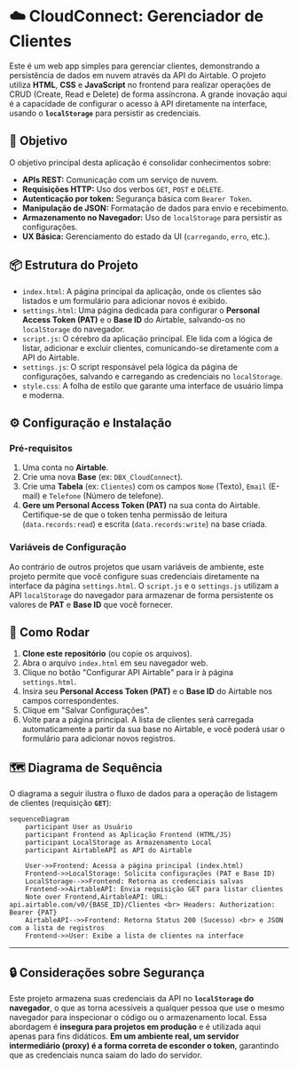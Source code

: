 # ☁️ CloudConnect: Gerenciador de Clientes

Este é um web app simples para gerenciar clientes, demonstrando a persistência de dados em nuvem através da API do Airtable. O projeto utiliza **HTML**, **CSS** e **JavaScript** no frontend para realizar operações de CRUD (Create, Read e Delete) de forma assíncrona. A grande inovação aqui é a capacidade de configurar o acesso à API diretamente na interface, usando o **`localStorage`** para persistir as credenciais.

## 🎯 Objetivo

O objetivo principal desta aplicação é consolidar conhecimentos sobre:

  * **APIs REST:** Comunicação com um serviço de nuvem.
  * **Requisições HTTP:** Uso dos verbos `GET`, `POST` e `DELETE`.
  * **Autenticação por token:** Segurança básica com `Bearer Token`.
  * **Manipulação de JSON:** Formatação de dados para envio e recebimento.
  * **Armazenamento no Navegador:** Uso de `localStorage` para persistir as configurações.
  * **UX Básica:** Gerenciamento do estado da UI (`carregando`, `erro`, etc.).

## 📦 Estrutura do Projeto

  * `index.html`: A página principal da aplicação, onde os clientes são listados e um formulário para adicionar novos é exibido.
  * `settings.html`: Uma página dedicada para configurar o **Personal Access Token (PAT)** e o **Base ID** do Airtable, salvando-os no `localStorage` do navegador.
  * `script.js`: O cérebro da aplicação principal. Ele lida com a lógica de listar, adicionar e excluir clientes, comunicando-se diretamente com a API do Airtable.
  * `settings.js`: O script responsável pela lógica da página de configurações, salvando e carregando as credenciais no `localStorage`.
  * `style.css`: A folha de estilo que garante uma interface de usuário limpa e moderna.

## ⚙️ Configuração e Instalação

### Pré-requisitos

1.  Uma conta no **Airtable**.
2.  Crie uma nova **Base** (ex: `DBX_CloudConnect`).
3.  Crie uma **Tabela** (ex: `Clientes`) com os campos `Nome` (Texto), `Email` (E-mail) e `Telefone` (Número de telefone).
4.  **Gere um Personal Access Token (PAT)** na sua conta do Airtable. Certifique-se de que o token tenha permissão de leitura (`data.records:read`) e escrita (`data.records:write`) na base criada.

### Variáveis de Configuração

Ao contrário de outros projetos que usam variáveis de ambiente, este projeto permite que você configure suas credenciais diretamente na interface da página `settings.html`. O `script.js` e o `settings.js` utilizam a API `localStorage` do navegador para armazenar de forma persistente os valores de **PAT** e **Base ID** que você fornecer.

## 🚀 Como Rodar

1.  **Clone este repositório** (ou copie os arquivos).
2.  Abra o arquivo `index.html` em seu navegador web.
3.  Clique no botão "Configurar API Airtable" para ir à página `settings.html`.
4.  Insira seu **Personal Access Token (PAT)** e o **Base ID** do Airtable nos campos correspondentes.
5.  Clique em "Salvar Configurações".
6.  Volte para a página principal. A lista de clientes será carregada automaticamente a partir da sua base no Airtable, e você poderá usar o formulário para adicionar novos registros.

## 🗺️ Diagrama de Sequência

O diagrama a seguir ilustra o fluxo de dados para a operação de listagem de clientes (requisição **`GET`**):

```mermaid
sequenceDiagram
    participant User as Usuário
    participant Frontend as Aplicação Frontend (HTML/JS)
    participant LocalStorage as Armazenamento Local
    participant AirtableAPI as API do Airtable

    User->>Frontend: Acessa a página principal (index.html)
    Frontend->>LocalStorage: Solicita configurações (PAT e Base ID)
    LocalStorage-->>Frontend: Retorna as credenciais salvas
    Frontend->>AirtableAPI: Envia requisição GET para listar clientes
    Note over Frontend,AirtableAPI: URL: api.airtable.com/v0/{BASE_ID}/Clientes <br> Headers: Authorization: Bearer {PAT}
    AirtableAPI-->>Frontend: Retorna Status 200 (Sucesso) <br> e JSON com a lista de registros
    Frontend->>User: Exibe a lista de clientes na interface
```

-----

## 🔒 Considerações sobre Segurança

Este projeto armazena suas credenciais da API no **`localStorage` do navegador**, o que as torna acessíveis a qualquer pessoa que use o mesmo navegador para inspecionar o código ou o armazenamento local. Essa abordagem é **insegura para projetos em produção** e é utilizada aqui apenas para fins didáticos. **Em um ambiente real, um servidor intermediário (proxy) é a forma correta de esconder o token**, garantindo que as credenciais nunca saiam do lado do servidor.
